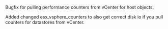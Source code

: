 Bugfix for pulling performance counters from vCenter for host objects.

Added changed esx_vsphere_counters to also get correct disk io if you pull counters for datastores from vCenter.
